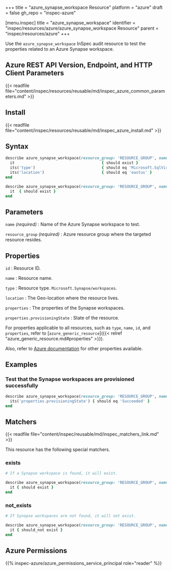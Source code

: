 +++
title = "azure_synapse_workspace Resource"
platform = "azure"
draft = false
gh_repo = "inspec-azure"

[menu.inspec]
title = "azure_synapse_workspace"
identifier = "inspec/resources/azure/azure_synapse_workspace Resource"
parent = "inspec/resources/azure"
+++

Use the `azure_synapse_workspace` InSpec audit resource to test the properties related to an Azure Synapse workspace.

## Azure REST API Version, Endpoint, and HTTP Client Parameters

{{< readfile file="content/inspec/resources/reusable/md/inspec_azure_common_parameters.md" >}}

## Install

{{< readfile file="content/inspec/resources/reusable/md/inspec_azure_install.md" >}}

## Syntax

```ruby
describe azure_synapse_workspace(resource_group: 'RESOURCE_GROUP', name: 'SYNAPSE_WORKSPACE_NAME') do
  it                                      { should exist }
  its('type')                             { should eq 'Microsoft.SqlVirtualMachine/sqlVirtualMachineGroups' }
  its('location')                         { should eq 'eastus' }
end
```

```ruby
describe azure_synapse_workspace(resource_group: 'RESOURCE_GROUP', name: 'SYNAPSE_WORKSPACE_NAME') do
  it  { should exist }
end
```

## Parameters

`name` _(required)_
: Name of the Azure Synapse workspace to test.

`resource_group` _(required)_
: Azure resource group where the targeted resource resides.

## Properties

`id`
: Resource ID.

`name`
: Resource name.

`type`
: Resource type. `Microsoft.Synapse/workspaces`.

`location`
: The Geo-location where the resource lives.

`properties`
: The properties of the Synapse workspaces.

`properties.provisioningState`
: State of the resource.

For properties applicable to all resources, such as `type`, `name`, `id`, and `properties`, refer to [`azure_generic_resource`]({{< relref "azure_generic_resource.md#properties" >}}).

Also, refer to [Azure documentation](https://docs.microsoft.com/en-us/rest/api/synapse/workspaces/get) for other properties available.

## Examples

### Test that the Synapse workspaces are provisioned successfully

```ruby
describe azure_synapse_workspace(resource_group: 'RESOURCE_GROUP', name: 'SYNAPSE_WORKSPACE_NAME') do
  its('properties.provisioningState') { should eq 'Succeeded' }
end
```

## Matchers

{{< readfile file="content/inspec/reusable/md/inspec_matchers_link.md" >}}

This resource has the following special matchers.

### exists

```ruby
# If a Synapse workspace is found, it will exist.

describe azure_synapse_workspace(resource_group: 'RESOURCE_GROUP', name: 'SYNAPSE_WORKSPACE_NAME') do
  it { should exist }
end
```

### not_exists

```ruby
# If Synapse workspaces are not found, it will not exist.

describe azure_synapse_workspace(resource_group: 'RESOURCE_GROUP', name: 'SYNAPSE_WORKSPACE_NAME') do
  it { should_not exist }
end
```

## Azure Permissions

{{% inspec-azure/azure_permissions_service_principal role="reader" %}}
